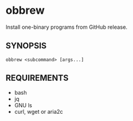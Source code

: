 # obbrew

Install one-binary programs from GitHub release.

## SYNOPSIS

    obbrew <subcommand> [args...]

## REQUIREMENTS

* bash
* jq
* GNU ls
* curl, wget or aria2c
